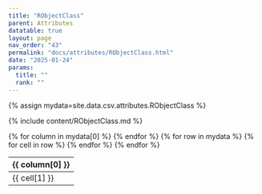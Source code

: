 ```yaml
---
title: "RObjectClass"
parent: Attributes
datatable: true
layout: page
nav_order: "43"
permalink: "docs/attributes/RObjectClass.html"
date: "2025-01-24"
params:
  title: ""
  rank: ""
---
```

{% assign mydata=site.data.csv.attributes.RObjectClass %} 

{% include content/RObjectClass.md %}

<table id="myTable" class="display" style="width:100%">
    <thead>
    {% for column in mydata[0] %}
        <th>{{ column[0] }}</th>
    {% endfor %}
    </thead>
    <tbody>
    {% for row in mydata %}
        <tr>
        {% for cell in row %}
            <td>{{ cell[1] }}</td>
        {% endfor %}
        </tr>
    {% endfor %}
    </tbody>
</table>
<script type="text/javascript">
  $(document).ready(function () {
    $('#myTable').DataTable({
      responsive: true,
      deferRender: false,
      paging: false,
      order: [],
    });
  });
</script>
